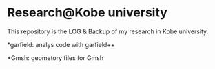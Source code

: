 # Research@Kobe university
This repository is the LOG & Backup of my research in Kobe university.

*garfield: analys code with garfield++

*Gmsh: geometory files for Gmsh
